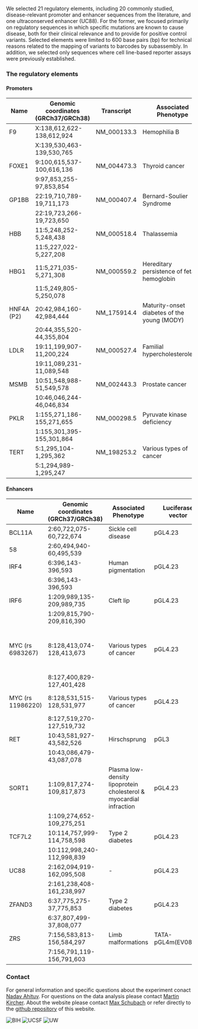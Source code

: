 We selected 21 regulatory elements, including 20 commonly studied, disease-relevant promoter and enhancer sequences from the literature, and one ultraconserved enhancer (UC88). For the former, we focused primarily on regulatory sequences in which specific mutations are known to cause disease, both for their clinical relevance and to provide for positive control variants. Selected elements were limited to 600 base pairs (bp) for technical reasons related to the mapping of variants to barcodes by subassembly. In addition, we selected only sequences where cell line-based reporter assays were previously established.

### The regulatory elements

#### Promoters

| Name       | Genomic coordinates (GRCh37/GRCh38) | Transcript  | Associated Phenotype                        | Luciferase vector | MPRA vector | Cell line    | Transf. time (hr) | Fold Ch. | Construct size (bp) |
|------------|-------------------------------------|-------------|---------------------------------------------|-------------------|-------------|--------------|-------------------|----------|---------------------|
| F9         | X:138,612,622-138,612,924           | NM_000133.3 | Hemophilia B                                | pGL4.11b          | pGL4.11c    | HepG2        | 24                | 2.6      | 303                 |
|            | X:139,530,463-139,530,765           |             |                                             |                   |             |              |                   |          |                     |
| FOXE1      | 9:100,615,537-100,616,136           | NM_004473.3 | Thyroid cancer                              | pGL4.11b          | pGL4.11c    | HeLa         | 24                | 6.6      | 600                 |
|            | 9:97,853,255-97,853,854             |             |                                             |                   |             |              |                   |          |                     |
| GP1BB      | 22:19,710,789-19,711,173            | NM_000407.4 | Bernard-Soulier Syndrome                    | pGL4.11b          | pGL4.11c    | HEL 92.1.7   | 24                | 22.1     | 385                 |
|            | 22:19,723,266-19,723,650            |             |                                             |                   |             |              |                   |          |                     |
| HBB        | 11:5,248,252-5,248,438              | NM_000518.4 | Thalassemia                                 | pGL4.11b          | pGL4.11c    | HEL 92.1.7   | 24                | 14.3     | 187                 |
|            | 11:5,227,022-5,227,208              |             |                                             |                   |             |              |                   |          |                     |
| HBG1       | 11:5,271,035-5,271,308              | NM_000559.2 | Hereditary persistence of fetal hemoglobin  | pGL4.11b          | pGL4.11c    | HEL 92.1.7   | 24                | 118.1    | 274                 |
|            | 11:5,249,805-5,250,078              |             |                                             |                   |             |              |                   |          |                     |
| HNF4A (P2) | 20:42,984,160-42,984,444            | NM_175914.4 | Maturity-onset diabetes of the young (MODY) | pGL4.11b          | pGL4.11c    | HEK293T      | 24                | 2.8      | 285                 |
|            | 20:44,355,520-44,355,804            |             |                                             |                   |             |              |                   |          |                     |
| LDLR       | 19:11,199,907-11,200,224            | NM_000527.4 | Familial hypercholesterolemia               | pGL4.11b          | pGL4.11b    | HepG2        | 24                | 110.7    | 318                 |
|            | 19:11,089,231-11,089,548            |             |                                             |                   |             |              |                   |          |                     |
| MSMB       | 10:51,548,988-51,549,578            | NM_002443.3 | Prostate cancer                             | pGL4.11b          | pGL4.11c    | HEK293T      | 24                | 8.4      | 593                 |
|            | 10:46,046,244-46,046,834            |             |                                             |                   |             |              |                   |          |                     |
| PKLR       | 1:155,271,186-155,271,655           | NM_000298.5 | Pyruvate kinase deficiency                  | pGL4.11b          | pGL4.11c    | K562         | 48                | 29.4     | 470                 |
|            | 1:155,301,395-155,301,864           |             |                                             |                   |             |              |                   |          |                     |
| TERT       | 5:1,295,104-1,295,362               | NM_198253.2 | Various types of cancer                     | pGL4.11b          | pGL4.11b    | HEK293T, GBM | 24                | 231.8    | 259                 |
|            | 5:1,294,989-1,295,247               |             |                                             |   


#### Enhancers

| Name              | Genomic coordinates (GRCh37/GRCh38) | Associated Phenotype                                               | Luciferase vector  | MPRA vector | Cell line         | Transf. time (hr)              | Fold Ch. | Construct (bp) |
|-------------------|-------------------------------------|--------------------------------------------------------------------|--------------------|-------------|-------------------|--------------------------------|----------|----------------|
| BCL11A            | 2:60,722,075-60,722,674             | Sickle cell disease                                                | pGL4.23            | pGL4.23d    | HEL 92.1.7        | 24                             | 2.5      | 600            |
| 58                | 2:60,494,940-60,495,539             |                                                                    |                    |             |                   |                                |          |                |
| IRF4              | 6:396,143-396,593                   | Human pigmentation                                                 | pGL4.23            | pGL4.23d    | SK-MEL-28         | 24                             | 44.5     | 451            |
|                   | 6:396,143-396,593                   |                                                                    |                    |             |                   |                                |          |                |
| IRF6              | 1:209,989,135-209,989,735           | Cleft lip                                                          | pGL4.23            | pGL4.23c    | HaCaT             | 24                             | 17       | 600            |
|                   | 1:209,815,790-209,816,390           |                                                                    |                    |             |                   |                                |          |                |
| MYC (rs 6983267)  | 8:128,413,074-128,413,673           | Various types of cancer                                            | pGL4.23            | pGL4.23c    | HEK293T           | 32, 20nM LiCl added after 24hr | 0.8      | 600            |
|                   | 8:127,400,829-127,401,428           |                                                                    |                    |             |                   |                                |          |                |
| MYC (rs 11986220) | 8:128,531,515-128,531,977           | Various types of cancer                                            | pGL4.23            | pGL4.23d    | LNCaP + 100nM DHT | 24                             | 5.5      | 464            |
|                   | 8:127,519,270-127,519,732           |                                                                    |                    |             |                   |                                |          |                |
| RET               | 10:43,581,927-43,582,526            | Hirschsprung                                                       | pGL3               | pGL3c       | Neuro-2a          | 24                             | 2        | 600            |
|                   | 10:43,086,479-43,087,078            |                                                                    |                    |             |                   |                                |          |                |
| SORT1             | 1:109,817,274-109,817,873           | Plasma low-density lipoprotein cholesterol & myocardial infraction | pGL4.23            | pGL4.23     | HepG2             | 24                             | 235.3    | 600            |
|                   | 1:109,274,652-109,275,251           |                                                                    |                    |             |                   |                                |          |                |
| TCF7L2            | 10:114,757,999-114,758,598          | Type 2 diabetes                                                    | pGL4.23            | pGL4.23d    | MIN6              | 24                             | 9        | 600            |
|                   | 10:112,998,240-112,998,839          |                                                                    |                    |             |                   |                                |          |                |
| UC88              | 2:162,094,919-162,095,508           | -                                                                  | pGL4.23            | pGL4.23c    | Neuro-2a          | 24                             | 9.3      | 590            |
|                   | 2:161,238,408-161,238,997           |                                                                    |                    |             |                   |                                |          |                |
| ZFAND3            | 6:37,775,275-37,775,853             | Type 2 diabetes                                                    | pGL4.23            | pGL4.23c    | MIN6              | 24                             | 14.3     | 579            |
|                   | 6:37,807,499-37,808,077             |                                                                    |                    |             |                   |                                |          |                |
| ZRS               | 7:156,583,813-156,584,297           | Limb malformations                                                 | TATA-pGL4m(EV087)* | pGL4Zc      | NIH/3T3           | 24                             | 4.2      | 485            |
|                   | 7:156,791,119-156,791,603           |                                                                    |                    |             |                   |                                |          |                |

### Contact

For general information and specific questions about the experiment conact [Nadav Ahituv](mailto:nadav.ahituv@ucsf.edu]). For questions on the data analysis please contact [Martin Kircher](mailto:martin.kircher@bihealth.de). About the website please contact [Max Schubach](mailto:max.schubach@bihealth.de) or refer directly to the [github repository](https://github.com/kircherlab/MPRA_SaturationMutagenesis) of this website.


![BIH](https://www.bihealth.org/typo3conf/ext/dreipc_bih/Resources/Public/Frontend/assets/Image/logo_bihealth_en.png#logo)
![UCSF](https://www.ucsf.edu/sites/all/themes/ucsf_base/logo.png#logo)
![UW](https://upload.wikimedia.org/wikipedia/en/thumb/5/58/University_of_Washington_seal.svg/1024px-University_of_Washington_seal.svg.png#logo)